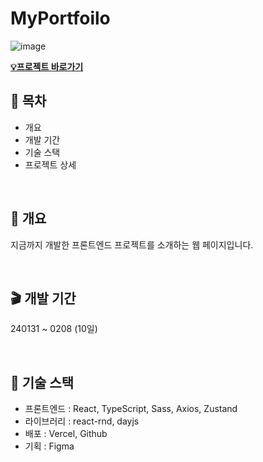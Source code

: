 # MyPortfoilo
![image](https://github.com/SSkkky/MyPortfoilo/assets/125051373/24996f1a-278e-4f2c-8ffa-d83ccbecfd0c)

<a href="https://skyportfoilo.vercel.app/">**💡프로젝트 바로가기**</a>


## 📖 목차
<ul>
  <li>개요</li>
  <li>개발 기간</li>
  <li>기술 스택</li>
  <li>프로젝트 상세</li>
</ul>

<br/>

## 🎈 개요
지금까지 개발한 프론트엔드 프로젝트를 소개하는 웹 페이지입니다.

<br/>

## 🎬 개발 기간
240131 ~ 0208 (10일)

<br/>

## 💼 기술 스택
<ul>
  <li>프론트엔드 : React, TypeScript, Sass, Axios, Zustand</li>
  <li>라이브러리 : react-rnd, dayjs</li>
  <li>배포 : Vercel, Github </li>
  <li>기획 : Figma </li>
</ul>

